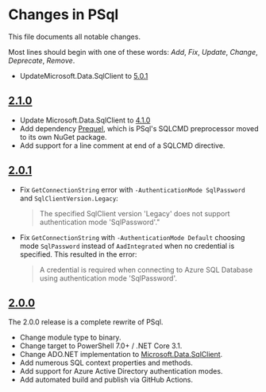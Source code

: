 # Changes in PSql
This file documents all notable changes.

Most lines should begin with one of these words:
*Add*, *Fix*, *Update*, *Change*, *Deprecate*, *Remove*.

<!--
## [Unreleased](https://github.com/sharpjs/PSql/compare/release/2.1.0..HEAD)
-->
- UpdateMicrosoft.Data.SqlClient to [5.0.1](https://github.com/dotnet/SqlClient/blob/5.0-servicing/release-notes/5.0/5.0.1.md#microsoftdatasqlclient-501-released-7-october-2022)

## [2.1.0](https://github.com/sharpjs/PSql/compare/release/2.0.1..2.1.0)
- Update Microsoft.Data.SqlClient to [4.1.0](https://github.com/dotnet/SqlClient/blob/v4.1.0/release-notes/4.1/4.1.0.md)
- Add dependency [Prequel](https://www.nuget.org/packages/Prequel), which is PSql's SQLCMD preprocessor moved to its own NuGet package.
- Add support for a line comment at end of a SQLCMD directive.

## [2.0.1](https://github.com/sharpjs/PSql/compare/release/2.0.0..release/2.0.1)
- Fix `GetConnectionString` error with `-AuthenticationMode SqlPassword` and
  `SqlClientVersion.Legacy`:

  > The specified SqlClient version 'Legacy' does not support
  > authentication mode 'SqlPassword'."

- Fix `GetConnectionString` with `-AuthenticationMode Default` choosing mode
  `SqlPassword` instead of `AadIntegrated` when no credential is specified.
  This resulted in the error:

  > A credential is required when connecting to Azure SQL Database using
  > authentication mode 'SqlPassword'.

## [2.0.0](https://github.com/sharpjs/PSql/tree/release/2.0.0)
The 2.0.0 release is a complete rewrite of PSql.
- Change module type to binary.
- Change target to PowerShell 7.0+ / .NET Core 3.1.
- Change ADO.NET implementation to [Microsoft.Data.SqlClient](https://github.com/dotnet/SqlClient).
- Add numerous SQL context properties and methods.
- Add support for Azure Active Directory authentication modes.
- Add automated build and publish via GitHub Actions.

<!--
  Copyright 2022 Jeffrey Sharp

  Permission to use, copy, modify, and distribute this software for any
  purpose with or without fee is hereby granted, provided that the above
  copyright notice and this permission notice appear in all copies.

  THE SOFTWARE IS PROVIDED "AS IS" AND THE AUTHOR DISCLAIMS ALL WARRANTIES
  WITH REGARD TO THIS SOFTWARE INCLUDING ALL IMPLIED WARRANTIES OF
  MERCHANTABILITY AND FITNESS. IN NO EVENT SHALL THE AUTHOR BE LIABLE FOR
  ANY SPECIAL, DIRECT, INDIRECT, OR CONSEQUENTIAL DAMAGES OR ANY DAMAGES
  WHATSOEVER RESULTING FROM LOSS OF USE, DATA OR PROFITS, WHETHER IN AN
  ACTION OF CONTRACT, NEGLIGENCE OR OTHER TORTIOUS ACTION, ARISING OUT OF
  OR IN CONNECTION WITH THE USE OR PERFORMANCE OF THIS SOFTWARE.
-->
